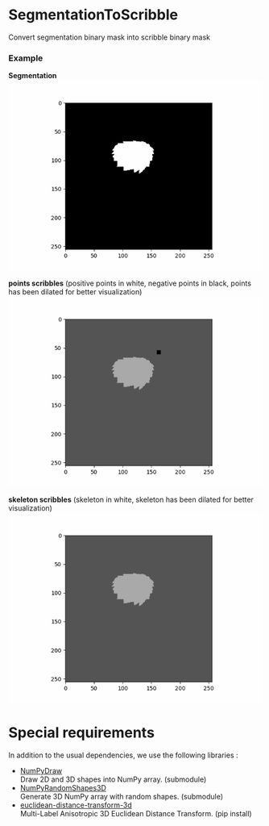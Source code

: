 # SegmentationToScribble
Convert segmentation binary mask into scribble binary mask

### Example
**Segmentation**  
![segmentation example](example/example.gif)

**points scribbles** (positive points in white, negative points in black, points has been dilated for better visualization)  
![points example](example/example_points.gif)

**skeleton scribbles** (skeleton in white, skeleton has been dilated for better visualization)  
![skeleton example](example/example_skeleton.gif)

# Special requirements
In addition to the usual dependencies, we use the following libraries :
* [NumPyDraw](https://github.com/Cyril-Meyer/NumPyDraw)  
Draw 2D and 3D shapes into NumPy array. (submodule)
* [NumPyRandomShapes3D](https://github.com/Cyril-Meyer/NumPyRandomShapes3D)  
Generate 3D NumPy array with random shapes. (submodule)
* [euclidean-distance-transform-3d](https://github.com/seung-lab/euclidean-distance-transform-3d)  
Multi-Label Anisotropic 3D Euclidean Distance Transform. (pip install)
